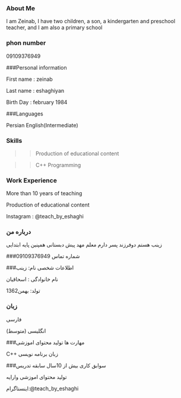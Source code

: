 ### About Me

I am Zeinab, I have two children, a son, a kindergarten and preschool teacher, and I am also a primary school

### phon number

09109376949

###Personal information

First name : zeinab

Last name : eshaghiyan

Birth Day : february 1984

###Languages

Persian
English(Intermediate)

### Skills

>> Production of educational content

>> C++ Programming

### Work Experience

More than 10 years of teaching

Production of educational content

Instagram : @teach_by_eshaghi

### درباره من
زینب هستم  دوفرزند پسر دارم  معلم مهد پیش دبستانی همپنین پایه ابتدایی 

###شماره تماس
09109376949

###اطلاعات شخصی
نام: زینب

نام خانوادگی : اسحاقیان

تولد: بهمن1362

### زبان
فارسی

(انگلیسی (متوسط

###مهارت ها
تولید محتوای اموزشی
  
C++ زبان برنامه نویسی
  
###سوابق کاری
بیش از 10سال سابقه تدریس

تولید محتوای اموزشی وارایه 

اینستاگرام:@teach_by_eshaghi




